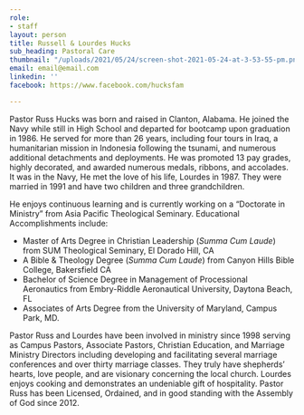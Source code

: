 ```yaml
---
role:
- staff
layout: person
title: Russell & Lourdes Hucks
sub_heading: Pastoral Care
thumbnail: "/uploads/2021/05/24/screen-shot-2021-05-24-at-3-53-55-pm.png"
email: email@email.com
linkedin: ''
facebook: https://www.facebook.com/hucksfam

---
```

Pastor Russ Hucks was born and raised in Clanton, Alabama. He joined the Navy while still in High School and departed for bootcamp upon graduation in 1986. He served for more than 26 years, including four tours in Iraq, a humanitarian mission in Indonesia following the tsunami, and numerous additional detachments and deployments. He was promoted 13 pay grades, highly decorated, and awarded numerous medals, ribbons, and accolades. It was in the Navy, He met the love of his life, Lourdes in 1987. They were married in 1991 and have two children and three grandchildren.

He enjoys continuous learning and is currently working on a “Doctorate in Ministry” from Asia Pacific Theological Seminary. Educational Accomplishments include:

* Master of Arts Degree in Christian Leadership (_Summa Cum Laude_) from SUM Theological Seminary, El Dorado Hill, CA
* A Bible & Theology Degree (_Summa Cum Laude_) from Canyon Hills Bible College, Bakersfield CA
* Bachelor of Science Degree in Management of Processional Aeronautics from Embry-Riddle Aeronautical University, Daytona Beach, FL
* Associates of Arts Degree from the University of Maryland, Campus Park, MD.

Pastor Russ and Lourdes have been involved in ministry since 1998 serving as Campus Pastors, Associate Pastors, Christian Education, and Marriage Ministry Directors including developing and facilitating several marriage conferences and over thirty marriage classes. They truly have shepherds’ hearts, love people, and are visionary concerning the local church. Lourdes enjoys cooking and demonstrates an undeniable gift of hospitality. Pastor Russ has been Licensed, Ordained, and in good standing with the Assembly of God since 2012.